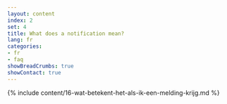 ```yaml
---
layout: content
index: 2
set: 4 
title: What does a notification mean?
lang: fr
categories:
- fr
- faq
showBreadCrumbs: true
showContact: true
---
```

{% include content/16-wat-betekent-het-als-ik-een-melding-krijg.md %}
